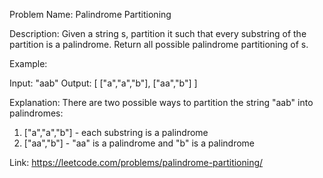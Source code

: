 Problem Name: Palindrome Partitioning

Description: Given a string s, partition it such that every substring of the partition is a palindrome. Return all possible palindrome partitioning of s.

Example:

Input: "aab"
Output: 
[
  ["a","a","b"],
  ["aa","b"]
]

Explanation:
There are two possible ways to partition the string "aab" into palindromes:
1. ["a","a","b"] - each substring is a palindrome
2. ["aa","b"] - "aa" is a palindrome and "b" is a palindrome

Link: https://leetcode.com/problems/palindrome-partitioning/
